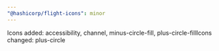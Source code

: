 ```yaml
---
"@hashicorp/flight-icons": minor
---
```


Icons added: accessibility, channel, minus-circle-fill, plus-circle-fillIcons changed: plus-circle
